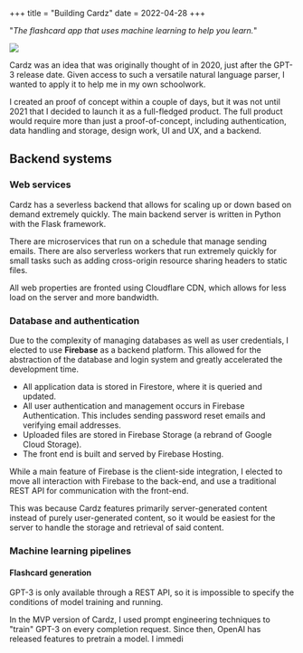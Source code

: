 +++
title = "Building Cardz"
date = 2022-04-28
+++

"_The flashcard app that uses machine learning to help you learn._"

![](deck.png)

Cardz was an idea that was originally thought of in 2020, just after the GPT-3 release date. Given access to such a versatile natural language parser, I wanted to apply it to help me in my own schoolwork.

I created an proof of concept within a couple of days, but it was not until 2021 that I decided to launch it as a full-fledged product. The full product would require more than just a proof-of-concept, including authentication, data handling and storage, design work, UI and UX, and a backend.

Backend systems
---------------

### Web services

Cardz has a severless backend that allows for scaling up or down based on demand extremely quickly. The main backend server is written in Python with the Flask framework.

There are microservices that run on a schedule that manage sending emails. There are also serverless workers that run extremely quickly for small tasks such as adding cross-origin resource sharing headers to static files.

All web properties are fronted using Cloudflare CDN, which allows for less load on the server and more bandwidth.

### Database and authentication

Due to the complexity of managing databases as well as user credentials, I elected to use **Firebase** as a backend platform. This allowed for the abstraction of the database and login system and greatly accelerated the development time.

*   All application data is stored in Firestore, where it is queried and updated.
*   All user authentication and management occurs in Firebase Authentication. This includes sending password reset emails and verifying email addresses.
*   Uploaded files are stored in Firebase Storage (a rebrand of Google Cloud Storage).
*   The front end is built and served by Firebase Hosting.

While a main feature of Firebase is the client-side integration, I elected to move all interaction with Firebase to the back-end, and use a traditional REST API for communication with the front-end.

This was because Cardz features primarily server-generated content instead of purely user-generated content, so it would be easiest for the server to handle the storage and retrieval of said content.

### Machine learning pipelines

#### Flashcard generation

GPT-3 is only available through a REST API, so it is impossible to specify the conditions of model training and running.

In the MVP version of Cardz, I used prompt engineering techniques to "train" GPT-3 on every completion request. Since then, OpenAI has released features to pretrain a model. I immedi